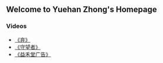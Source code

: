 ## Welcome to Yuehan Zhong's Homepage

### Videos 
- [《弃》](https://github.com/decenter-xin/decenter-xin.github.io/blob/main/qi.mp4)
- [《守望者》]()
- [《益禾堂广告》](https://github.com/decenter-xin/decenter-xin.github.io/blob/main/yihetang.mov)

